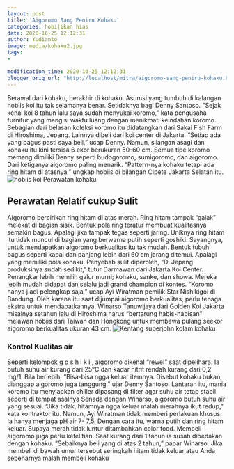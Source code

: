 ```yaml
---
layout: post
title: 'Aigoromo Sang Peniru Kohaku'
categories: hobi|ikan hias
date: 2020-10-25 12:12:31
author: Yudianto
image: media/kohaku2.jpg
tags:
- 

modification_time: 2020-10-25 12:12:31
blogger_orig_url: "http://localhost/mitra/aigoromo-sang-peniru-kohaku.html"
---
```


Berawal dari kohaku, berakhir di kohaku. Asumsi yang tumbuh di kalangan hobiis
koi itu tak selamanya benar. Setidaknya bagi Denny Santoso. "Sejak kenal koi 8
tahun lalu saya sudah menyukai koromo," kata pengusaha furnitur yang mengisi
waktu luang dengan menikmati keindahan koromo. Sebagian dari belasan koleksi
koromo itu didatangkan dari Sakai Fish Farm di Hiroshima, Jepang. Lainnya
dibeli dari koi center di Jakarta. “Setiap ada yang bagus pasti saya beli,”
ucap Denny. Namun, silangan asagi dan kohaku itu kini tersisa 6 ekor berukuran
50-60 cm. Semua tipe koromo memang dimiliki Denny seperti budogoromo,
sumigoromo, dan aigoromo. Dari ketiganya aigoromo paling menarik. “Pattern-nya
kohaku tetapi ada ring hitam di atasnya,” ungkap hobiis di bilangan Cipete
Jakarta Selatan itu.  ![hobiis
koi](https://1.bp.blogspot.com/-XMF9pYcJDKs/X5Vqx2LX4DI/AAAAAAAAByY/vM9ACcx0q0Y7zZloyUA5VKrZljJdXq0ZgCLcBGAsYHQ/s861/kohaku3.jpg)
Perawatan kohaku

## Perawatan Relatif cukup Sulit

Aigoromo bercirikan ring hitam di atas merah. Ring hitam tampak “galak”
melekat di bagian sisik. Bentuk pola ring teratur membuat kualitasnya semakin
bagus. Apalagi jika tampak tegas seperti jaring. Uniknya ring hitam itu tidak
muncul di bagian yang berwarna putih seperti goshiki. Sayangnya, untuk
mendapatkan aigoromo berkualitas itu tak mudah. Bentuk tubuh bagus seperti
kapal dan panjang lebih dari 60 cm jarang ditemui. Apalagi yang memiliki pola
kohaku. Penyebab sulit diperoleh, “Di Jepang produksinya sudah sedikit,” tutur
Darmawan dari Jakarta Koi Center. Penangkar lebih memilih galur murni; kohaku,
sanke, dan showa. Mereka lebih mudah didapat dan selalu jadi grand champion di
kontes. “Koromo hanya j adi pelengkap saja,” ucap Ayi Wiratman pemilik Star
Nishikigoi di Bandung. Oleh karena itu saat dijumpai aigoromo berkualitas,
perlu tenaga ekstra untuk mendapatkannya. Winarso Tanuwijaya dari Golden Koi
Jakarta misalnya setahun lalu di Hiroshima harus “bertarung habis-habisan”
melawan hobiis dari Taiwan dan Hongkong untuk membawa pulang seekor aigoromo
berkualitas ukuran 43 cm.  ![Kentang
superjohn](https://1.bp.blogspot.com/-i53CnVNxgo4/X5VqyBSBplI/AAAAAAAAByc/q9zhNBqjlMI_nTLc506JIVDDxB3uFSFNgCLcBGAsYHQ/s795/kohaku.jpg)
kolam kohaku

### Kontrol Kualitas air

Seperti kelompok g o s h i k i , aigoromo dikenal “rewel” saat dipelihara. Ia
butuh suhu air kurang dari 25°C dan kadar nitrit rendah kurang dari 0,2 mg/1.
Bila berlebih, “Bisa-bisa ngga keluar itemnya. Disebut kohaku bukan, dianggap
aigoromo juga tanggung,” ujar Denny Santoso. Lantaran itu, mania koromo itu
menyiapkan chiller dipasang di filter agar suhu air tetap stabil seperti di
tempat asalnya Senada dengan Winarso, aigoromo butuh suhu air yang sesuai.
“Jika tidak, hitamnya ngga keluar malah merahnya ikut redup,” kata kontraktor
itu. Namun, Ayi Wiratman tidak memberi perlakuan khusus. Ia hanya menjaga pH
air 7- 7,5. Dengan cara itu, warna putih dan ring hitam keluar. Supaya merah
tidak luntur ditambahkan color food. Membeli aigoromo juga perlu ketelitian.
Saat kurang dari 1 tahun ia susah dibedakan dengan kohaku. “Sebaiknya beli
yang di atas 2 tahun,” papar Winarso. Jika membeli di bawah umur tersebut
seringkah hitam tidak keluar atau Anda sebenarnya malah membeli kohaku


